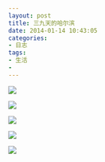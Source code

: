 ```yaml
---
layout: post
title: 三九天的哈尔滨
date: 2014-01-14 10:43:05
categories:
- 日志
tags:
- 生活
- 
---
```


![](http://i1328.photobucket.com/albums/w532/xwlogic/github%20pages/2014-01-12142304_zpsb20528ec.jpg)

![](http://i1328.photobucket.com/albums/w532/xwlogic/github%20pages/2014-01-12143231_zps1b452a3d.jpg)

![](http://i1328.photobucket.com/albums/w532/xwlogic/github%20pages/2014-01-12143902_zps7e1f7f89.jpg)

![](http://i1328.photobucket.com/albums/w532/xwlogic/github%20pages/2014-01-12201502_zps43e19fd9.jpg)

![](http://i1328.photobucket.com/albums/w532/xwlogic/github%20pages/2014-01-12204956_zps26a5da14.jpg)


